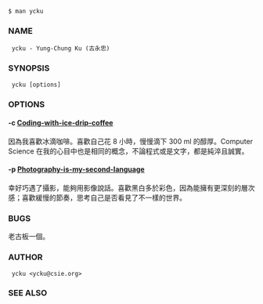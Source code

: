 ``
$ man ycku
``

### NAME
     ycku - Yung-Chung Ku (古永忠)

### SYNOPSIS
     ycku [options]

### OPTIONS
#### -c [Coding-with-ice-drip-coffee](https://github.com/ycku/)
因為我喜歡冰滴咖啡。喜歡自己花 8 小時，慢慢滴下 300 ml 的醇厚。Computer Science 在我的心目中也是相同的概念，不論程式或是文字，都是純淬且誠實。
#### -p [Photography-is-my-second-language](https://www.flickr.com/people/pipergu/)
幸好巧遇了攝影，能夠用影像說話。喜歡黑白多於彩色，因為能擁有更深刻的層次感；喜歡緩慢的節奏，思考自己是否看見了不一樣的世界。

### BUGS
老古板一個。

### AUTHOR
     ycku <ycku@csie.org>

### SEE ALSO
     
